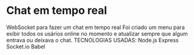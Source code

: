 # Chat em tempo real
 WebSocket para fazer um chat em tempo real
 Foi criado um menu para exibir todos os usários online no momento e atualizar sempre que algum entrava ou deixava o chat.
 TECNOLOGIAS USADAS:
 Node.js
 Express
 Socket.io
 Babel
 
